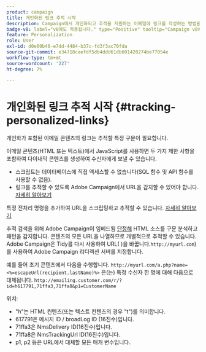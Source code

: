 ```yaml
---
product: campaign
title: 개인화된 링크 추적 시작
description: Campaign에서 개인화되고 추적을 지원하는 이메일에 링크를 작성하는 방법을 알아봅니다
badge-v8: label="v8에도 적용됩니다." type="Positive" tooltip="Campaign v8에도 적용됩니다."
feature: Personalization
role: User
exl-id: d0e00b40-e7dd-4484-b37c-fd3f3ac70fda
source-git-commit: e34718caefdf5db4ddd61db601420274be77054e
workflow-type: tm+mt
source-wordcount: '227'
ht-degree: 7%

---
```


# 개인화된 링크 추적 시작 {#tracking-personalized-links}

개인화가 포함된 이메일 콘텐츠의 링크는 추적할 특정 구문이 필요합니다.

이메일 콘텐츠(HTML 또는 텍스트)에서 JavaScript를 사용하면 두 가지 제한 사항을 포함하여 다이내믹 콘텐츠를 생성하여 수신자에게 보낼 수 있습니다.

* 스크립트는 데이터베이스에 직접 액세스할 수 없습니다(SQL 함수 및 API 함수를 사용할 수 없음).
* 링크를 추적할 수 있도록 Adobe Campaign에서 URL을 감지할 수 있어야 합니다. [자세히 알아보기](detecting-tracking-urls.md)

특정 전처리 명령을 추가하여 URL을 스크립팅하고 추적할 수 있습니다. [자세히 알아보기](pre-processing-instructions.md)

추적 검색을 위해 Adobe Campaign이 임베드됨 [단정해](https://www.html-tidy.org/) HTML 소스를 구문 분석하고 패턴을 감지합니다. 콘텐츠의 모든 URL을 나열하므로 개별적으로 추적할 수 있습니다. Adobe Campaign은 Tidy를 다시 사용하여 URL( )을 바꿉니다.`http://myurl.com`)를 사용하여 Adobe Campaign 리디렉션 서버를 지정합니다.

예를 들어 초기 콘텐츠에서 다음을 수행합니다. `http://myurl.com/a.php?name=<%=escapeUrl(recipient.lastName)%>` 은(는) 특정 수신자 한 명에 대해 다음으로 대체됩니다. `http://emailing.customer.com/r/?id=h617791,71ffa3,71ffa8&p1=CustomerName`

위치:

* &quot;h&quot;는 HTML 컨텐츠(또는 텍스트 컨텐츠의 경우 &quot;t&quot;)를 의미합니다.
* 617791은 메시지 ID / broadLog ID (16진수)입니다.
* 71ffa3은 NmsDelivery ID(16진수)입니다.
* 71ffa8은 NmsTrackingUrl ID(16진수)입니다.
* p1, p2 등은 URL에서 대체할 모든 매개 변수입니다.
